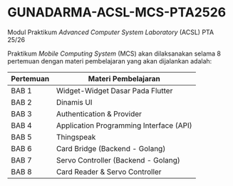 # GUNADARMA-ACSL-MCS-PTA2526

Modul Praktikum _Advanced Computer System Laboratory_ (ACSL) PTA 25/26

Praktikum _Mobile Computing System_ (MCS) akan dilaksanakan selama 8 pertemuan dengan materi pembelajaran yang akan dijalankan adalah:

| Pertemuan  | Materi Pembelajaran |
| ------------- | ------------- |
| BAB 1 | Widget-Widget Dasar Pada Flutter |
| BAB 2 | Dinamis UI |
| BAB 3 | Authentication & Provider |
| BAB 4 | Application Programming Interface (API) |
| BAB 5 | Thingspeak |
| BAB 6 | Card Bridge (Backend - Golang) |
| BAB 7 | Servo Controller (Backend - Golang) |
| BAB 8 | Card Reader & Servo Controller |
